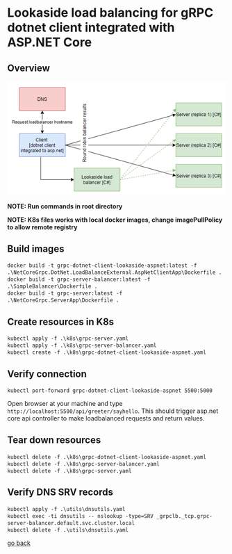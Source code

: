 # Lookaside load balancing for gRPC dotnet client integrated with ASP.NET Core

## Overview

![Overview](./overview.PNG)

__NOTE: Run commands in root directory__

__NOTE: K8s files works with local docker images, change imagePullPolicy to allow remote registry__

## Build images
```
docker build -t grpc-dotnet-client-lookaside-aspnet:latest -f .\NetCoreGrpc.DotNet.LoadBalanceExternal.AspNetClientApp\Dockerfile .
docker build -t grpc-server-balancer:latest -f .\SimpleBalancer\Dockerfile .
docker build -t grpc-server:latest -f .\NetCoreGrpc.ServerApp\Dockerfile .
```

## Create resources in K8s
```
kubectl apply -f .\k8s\grpc-server.yaml
kubectl apply -f .\k8s\grpc-server-balancer.yaml
kubectl create -f .\k8s\grpc-dotnet-client-lookaside-aspnet.yaml
```

## Verify connection
```
kubectl port-forward grpc-dotnet-client-lookaside-aspnet 5500:5000
```

Open browser at your machine and type `http://localhost:5500/api/greeter/sayhello`. This should trigger asp.net core api controller to make loadbalanced requests and return values. 

## Tear down resources
```
kubectl delete -f .\k8s\grpc-dotnet-client-lookaside-aspnet.yaml
kubectl delete -f .\k8s\grpc-server-balancer.yaml
kubectl delete -f .\k8s\grpc-server.yaml
```

## Verify DNS SRV records
```
kubectl apply -f .\utils\dnsutils.yaml
kubectl exec -ti dnsutils -- nslookup -type=SRV _grpclb._tcp.grpc-server-balancer.default.svc.cluster.local
kubectl delete -f .\utils\dnsutils.yaml
```

[go back](../../README.md)